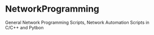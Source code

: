 # NetworkProgramming

General Network Programming Scripts, Network Automation Scripts in C/C++ and Pytbon
